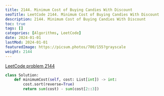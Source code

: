 ```yaml
---
title: 2144. Minimum Cost of Buying Candies With Discount
seoTitle: LeetCode 2144. Minimum Cost of Buying Candies With Discount | Python solution and explanation
description: 2144. Minimum Cost of Buying Candies With Discount
toc: true
tags: []
categories: [Algorithms, LeetCode]
date: 2024-01-01
lastMod: 2024-01-01
featuredImage: https://picsum.photos/700/155?grayscale
weight: 2144
---
```


[LeetCode problem 2144](https://leetcode.com/problems/minimum-cost-of-buying-candies-with-discount/)

```python
class Solution:
    def minimumCost(self, cost: List[int]) -> int:
        cost.sort(reverse=True)
        return sum(cost) - sum(cost[2::3])

```
